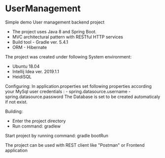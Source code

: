 # UserManagement

Simple demo User management backend project 

- The project uses Java 8 and Spring Boot.
- MVC architectural pattern with RESTful HTTP services
- Build tool - Gradle ver. 5.4.1  
- ORM - Hibernate

 The project was created under following System environment:
   - Ubuntu  18.04
   - Intellij Idea ver. 2019.1.1
   - HeidiSQL
   
 Configuring:
   In application.properties set following properties according your MySql user credentials :
     - spring.datasource.username 
     - spring.datasource.password 
   The Database is set to be created automaticaly if not exist.
   
 Building:
  - Enter the project directory 
  - Run command: gradlew
  
  Start project by running command:  gradle bootRun
 
 The project can be used with REST client like "Postman" or Frontend application
